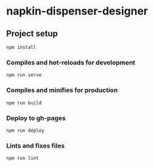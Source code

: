 # napkin-dispenser-designer

## Project setup
```
npm install
```

### Compiles and hot-reloads for development
```
npm run serve
```

### Compiles and minifies for production
```
npm run build
```

### Deploy to gh-pages
```
npm run deploy
```

### Lints and fixes files
```
npm run lint
```
